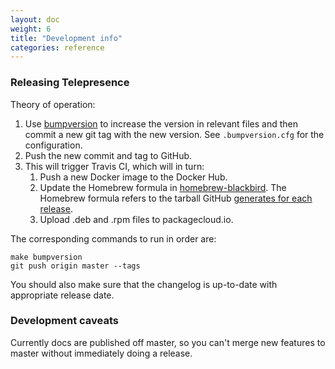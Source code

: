 ```yaml
---
layout: doc
weight: 6
title: "Development info"
categories: reference
---
```


### Releasing Telepresence

Theory of operation:

1. Use [bumpversion](https://pypi.python.org/pypi/bumpversion) to increase the version in relevant files and then commit a new git tag with the new version.
   See `.bumpversion.cfg` for the configuration.
2. Push the new commit and tag to GitHub.
3. This will trigger Travis CI, which will in turn:
   1. Push a new Docker image to the Docker Hub.
   2. Update the Homebrew formula in [homebrew-blackbird](https://github.com/datawire/homebrew-blackbird).
      The Homebrew formula refers to the tarball GitHub [generates for each release](https://github.com/datawire/telepresence/releases).
   3. Upload .deb and .rpm files to packagecloud.io.

The corresponding commands to run in order are:

```
make bumpversion
git push origin master --tags
```

You should also make sure that the changelog is up-to-date with appropriate release date.


### Development caveats

Currently docs are published off master, so you can't merge new features to master without immediately doing a release.

